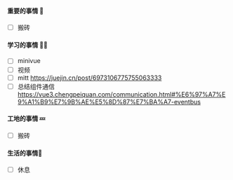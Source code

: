 

#### 重要的事情 🍎

- [ ] 搬砖

#### 学习的事情 🧑‍💻

- [ ] minivue
- [ ] 视频
- [ ] mitt  https://juejin.cn/post/6973106775755063333
- [ ] 总结组件通信  https://vue3.chengpeiquan.com/communication.html#%E6%97%A7%E9%A1%B9%E7%9B%AE%E5%8D%87%E7%BA%A7-eventbus

#### 工地的事情 💤

- [ ] 搬砖

#### 生活的事情🍒

- [ ] 休息

